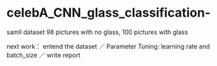 # celebA_CNN_glass_classification-
samll dataset 98 pictures with no glass, 100 pictures with glass

next work：
entend the dataset ／
Parameter Tuning: learning rate and batch_size ／
write report
<br/>

